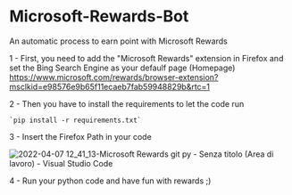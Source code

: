 # Microsoft-Rewards-Bot
An automatic process to earn point with Microsoft Rewards

1 - First, you need to add the "Microsoft Rewards" extension in Firefox and set the Bing Search Engine as your defaulf page (Homepage)
    https://www.microsoft.com/rewards/browser-extension?msclkid=e98576e9b65f11ecaeb7fab59948829b&rtc=1

2 - Then you have to install the requirements to let the code run

    `pip install -r requirements.txt`
    
3 - Insert the Firefox Path in your code 

![2022-04-07 12_41_13-Microsoft Rewards git py - Senza titolo (Area di lavoro) - Visual Studio Code](https://user-images.githubusercontent.com/76116045/162183361-66b37acb-80e1-43c1-81fa-77bed59e1e01.png)

    
4 - Run your python code and have fun with rewards ;)
